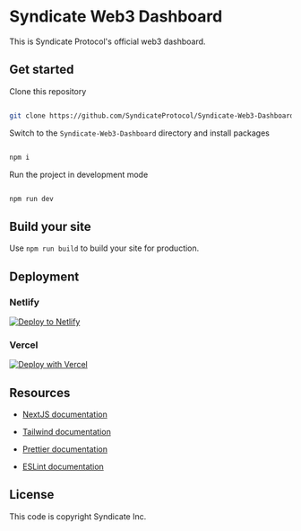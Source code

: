 # Syndicate Web3 Dashboard
This is Syndicate Protocol's official web3 dashboard.



## Get started

  

Clone this repository

  

```sh

git clone https://github.com/SyndicateProtocol/Syndicate-Web3-Dashboard.git

```

Switch to the `Syndicate-Web3-Dashboard` directory and install packages

  

```sh

npm i

```

  

Run the project in development mode

  

```sh

npm run dev

```
    

## Build your site

  

Use `npm run build` to build your site for production.

  

## Deployment

  

### Netlify

  

[![Deploy to Netlify](https://www.netlify.com/img/deploy/button.svg)](https://app.netlify.com/start/deploy?repository=https://github.com/taylorbryant/gatsby-starter-tailwind)

  

### Vercel

  

[![Deploy with Vercel](https://vercel.com/button)](https://vercel.com/import/git?s=https%3A%2F%2Fgithub.com%2Ftaylorbryant%2Fgatsby-starter-tailwind%2Ftree%2Fmaster)

  

## Resources

  

-  [NextJS documentation](https://nextjs.org/docs)

-  [Tailwind documentation](https://tailwindcss.com/docs/what-is-tailwind/)

-  [Prettier documentation](https://prettier.io/docs/en/index.html)

-  [ESLint documentation](https://eslint.org/docs/user-guide/configuring)

  

## License

  

This code is copyright Syndicate Inc. 



  

